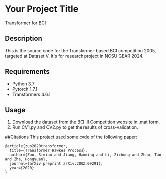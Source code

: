 # Your Project Title
Transformer for BCI

## Description
This is the source code for the Transformer-based BCI competition 2005, targeted at Dataset V.
It's for research project in NCSU GEAR 2024.

## Requirements
- Python 3.7
- Pytorch 1.7.1
- Transformers 4.6.1

## Usage
1. Download the dataset from the BCI III Competition website in .mat form.  
2. Run CV1.py and CV2.py to get the results of cross-validation.  

##Citations
This project used some code of the following paper:
```
@article{zuo2020transformer,
  title={Transformer Hawkes Process},
  author={Zuo, Simiao and Jiang, Haoming and Li, Zichong and Zhao, Tuo and Zha, Hongyuan},
  journal={arXiv preprint arXiv:2002.09291},
  year={2020}
}
```